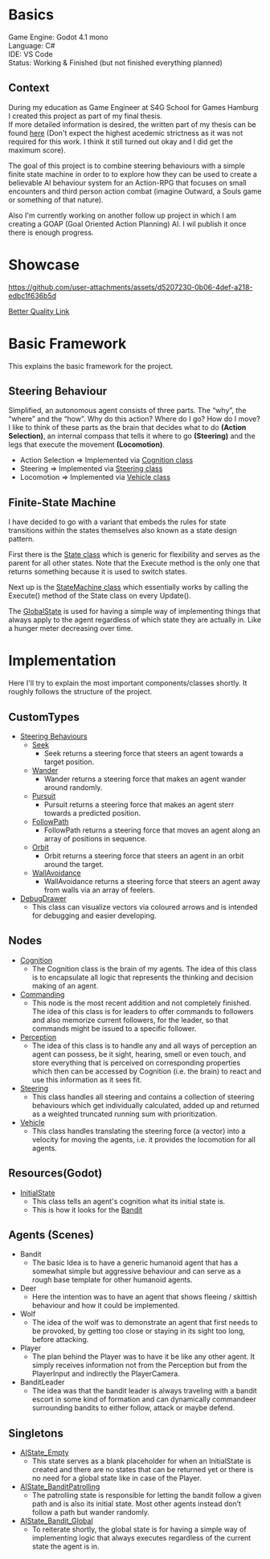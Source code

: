 # Basics
Game Engine: Godot 4.1 mono  
Language: C#  
IDE: VS Code  
Status: Working & Finished (but not finished everything planned)  

## Context
During my education as Game Engineer at S4G School for Games Hamburg I created this project as part of my final thesis.  
If more detailed information is desired, the written part of my thesis can be found [here](https://docs.google.com/document/d/1TaqpgCDXjyLnH98ccysHczYeL2GXz1UuKVceg6GqspY/edit?usp=sharing) (Don't expect the highest acedemic strictness as it was not required for this work. I think it still turned out okay and I did get the maximum score).
 
The goal of this project is to combine steering behaviours with a simple finite state machine in order to to explore how they can be used to create a believable AI behaviour system for an Action-RPG that focuses on small encounters and third person action combat (imagine Outward, a Souls game or something of that nature).

Also I'm currently working on another follow up project in which I am creating a GOAP (Goal Oriented Action Planning) AI. I wil publish it once there is enough progress.

# Showcase
https://github.com/user-attachments/assets/d5207230-0b06-4def-a218-edbc1f636b5d

[Better Quality Link](https://drive.google.com/file/d/1JAko0W-VNtZXy5gSlPrsZiTP0O_p7gT6/view?usp=drive_link)

# Basic Framework
This explains the basic framework for the project.  

## Steering Behaviour
Simplified, an autonomous agent consists of three parts. The “why”, the “where” and the “how”. Why do this action? Where do I go? How do I move? I like to think of these parts as the brain that decides what to do **(Action Selection)**, an internal compass that tells it where to go **(Steering)** and the legs that execute the movement **(Locomotion)**.

- Action Selection => Implemented via [Cognition class](https://github.com/Desponark/SimpleAI/blob/main/Nodes/Cognition.cs)
- Steering => Implemented via [Steering class](https://github.com/Desponark/SimpleAI/blob/main/Nodes/Steering.cs)
- Locomotion => Implemented via [Vehicle class](https://github.com/Desponark/SimpleAI/blob/main/Nodes/Vehicle.cs)


## Finite-State Machine
I have decided to go with a variant that embeds the rules for state transitions within the states themselves also known as a state design pattern.  

First there is the [State class](https://github.com/Desponark/SimpleAI/blob/main/CustomTypes/AI/State.cs) which is generic for flexibility and serves as the parent for all other states. Note that the Execute method is the only one that returns something because it is used to switch states.  

Next up is the [StateMachine class](https://github.com/Desponark/SimpleAI/blob/main/CustomTypes/AI/StateMachine.cs) which essentially works by calling the Execute() method of the State class on every Update().  

The [GlobalState](https://github.com/Desponark/SimpleAI/blob/main/Singletons/AIStates/Bandit/AIState_Bandit_Global.cs) is used for having a simple way of implementing things that always apply to the agent regardless of which state they are actually in. Like a hunger meter decreasing over time.

# Implementation
Here I'll try to explain the most important components/classes shortly. It roughly follows the structure of the project.

## CustomTypes
- [Steering Behaviours](https://github.com/Desponark/SimpleAI/blob/main/CustomTypes/Steering/SteeringBehaviour.cs)
  - [Seek](https://github.com/Desponark/SimpleAI/blob/main/CustomTypes/Steering/Behaviours/Seek.cs)
    - Seek returns a steering force that steers an agent towards a target position.
  - [Wander](https://github.com/Desponark/SimpleAI/blob/main/CustomTypes/Steering/Behaviours/Wander.cs)
    - Wander returns a steering force that makes an agent wander around randomly.
  - [Pursuit](https://github.com/Desponark/SimpleAI/blob/main/CustomTypes/Steering/Behaviours/Pursuit.cs)
    - Pursuit returns a steering force that makes an agent sterr towards a predicted position.
  - [FollowPath](https://github.com/Desponark/SimpleAI/blob/main/CustomTypes/Steering/Behaviours/FollowPath.cs)
    - FollowPath returns a steering force that moves an agent along an array of positions in sequence.
  - [Orbit](https://github.com/Desponark/SimpleAI/blob/main/CustomTypes/Steering/Behaviours/Orbit.cs)
    - Orbit returns a steering force that steers an agent in an orbit around the target.
  - [WallAvoidance](https://github.com/Desponark/SimpleAI/blob/main/CustomTypes/Steering/Behaviours/WallAvoidance.cs)
    - WallAvoidance returns a steering force that steers an agent away from walls via an array of feelers.
- [DebugDrawer](https://github.com/Desponark/SimpleAI/blob/main/CustomTypes/DebugDrawer.cs)
  - This class can visualize vectors via coloured arrows and is intended for debugging and easier developing.
## Nodes
- [Cognition](https://github.com/Desponark/SimpleAI/blob/main/Nodes/Cognition.cs)
  - The Cognition class is the brain of my agents. The idea of this class is to encapsulate all logic that represents the thinking and decision making of an agent.
- [Commanding](https://github.com/Desponark/SimpleAI/blob/main/Nodes/Commanding.cs)
  - This node is the most recent addition and not completely finished. The idea of this class is for leaders to offer commands to followers and also memorize current followers, for the leader, so that commands might be issued to a specific follower.
- [Perception](https://github.com/Desponark/SimpleAI/blob/main/Nodes/Perception.cs)
  - The idea of this class is to handle any and all ways of perception an agent can possess, be it sight, hearing, smell or even touch, and store everything that is perceived on corresponding properties which then can be accessed by Cognition (i.e. the brain) to react and use this information as it sees fit.
- [Steering](https://github.com/Desponark/SimpleAI/blob/main/Nodes/Steering.cs)
  - This class handles all steering and contains a collection of steering behaviours which get individually calculated, added up and returned as a weighted truncated running sum with prioritization.
- [Vehicle](https://github.com/Desponark/SimpleAI/blob/main/Nodes/Vehicle.cs)
  - This class handles translating the steering force (a vector) into a velocity for moving the agents, i.e. it provides the locomotion for all agents.
## Resources(Godot)
- [InitialState](https://github.com/Desponark/SimpleAI/blob/main/Resources/AI/InitialStates/InitialState.cs)
  - This class tells an agent's cognition what its initial state is.
  - This is how it looks for the [Bandit](https://github.com/Desponark/SimpleAI/blob/main/Resources/AI/InitialStates/Bandit/InitialState_Bandit.cs)
## Agents (Scenes)
- Bandit
  - The basic Idea is to have a generic humanoid agent that has a somewhat simple but aggressive behaviour and can serve as a rough base template for other humanoid agents.
- Deer
  - Here the intention was to have an agent that shows fleeing / skittish behaviour and how it could be implemented.
- Wolf
  - The idea of the wolf was to demonstrate an agent that first needs to be provoked, by getting too close or staying in its sight too long, before attacking.
- Player
  - The plan behind the Player was to have it be like any other agent. It simply receives information not from the Perception but from the PlayerInput and indirectly the PlayerCamera.
- BanditLeader
  - The idea was that the bandit leader is always traveling with a bandit escort in some kind of formation and can dynamically commandeer surrounding bandits to either follow, attack or maybe defend.
## Singletons
- [AIState_Empty](https://github.com/Desponark/SimpleAI/blob/main/Singletons/AIStates/AIState_Empty.cs)
  - This state serves as a blank placeholder for when an InitialState is created and there are no states that can be returned yet or there is no need for a global state like in case of the Player.
- [AIState_BanditPatrolling](https://github.com/Desponark/SimpleAI/blob/main/Singletons/AIStates/Bandit/AIState_Bandit_Patrolling.cs)
  - The patrolling state is responsible for letting the bandit follow a given path and is also its initial state. Most other agents instead don’t follow a path but wander randomly.
- [AIState_Bandit_Global](https://github.com/Desponark/SimpleAI/blob/main/Singletons/AIStates/Bandit/AIState_Bandit_Global.cs)
  - To reiterate shortly, the global state is for having a simple way of implementing logic that always executes regardless of the current state the agent is in.
